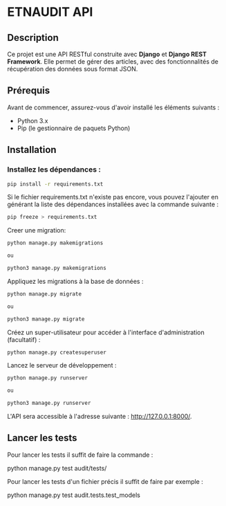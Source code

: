 # ETNAUDIT API

## Description

Ce projet est une API RESTful construite avec **Django** et **Django REST Framework**. Elle permet de gérer des articles, avec des fonctionnalités de récupération des données sous format JSON.

## Prérequis

Avant de commencer, assurez-vous d'avoir installé les éléments suivants :

- Python 3.x
- Pip (le gestionnaire de paquets Python)

## Installation

### Installez les dépendances :

```bash
pip install -r requirements.txt
```

Si le fichier requirements.txt n'existe pas encore, vous pouvez l'ajouter en générant la liste des dépendances installées avec la commande suivante :
```bash
pip freeze > requirements.txt
```

Creer une migration:
```bash
python manage.py makemigrations

ou 

python3 manage.py makemigrations
```

Appliquez les migrations à la base de données :
```bash
python manage.py migrate

ou 

python3 manage.py migrate
```

Créez un super-utilisateur pour accéder à l'interface d'administration (facultatif) :

```bash
python manage.py createsuperuser
```

Lancez le serveur de développement :
```bash
python manage.py runserver

ou 

python3 manage.py runserver

```
L'API sera accessible à l'adresse suivante : http://127.0.0.1:8000/.


## Lancer les tests

Pour lancer les tests il suffit de faire la commande : 

python manage.py test audit/tests/

Pour lancer les tests d'un fichier précis il suffit de faire par exemple :

python manage.py test audit.tests.test_models